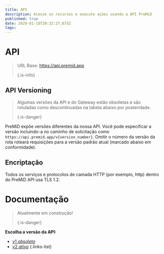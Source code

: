 ```yaml
---
title: API
description: Acesse os recursos e execute ações usando a API PreMiD
published: true
date: 2020-01-18T20:32:27,675Z
tags:
---
```


# API

> URL Base: https://api.premid.app 
> 
> {.is-info}

## API Versioning
> Algumas versões da API e do Gateway estão obsoletas e são rotuladas como descontinuadas na tabela abaixo por posteridade. 
> 
> {.is-danger}

PreMiD expõe versões diferentes da nossa API. Você pode especificar a versão incluindo-a no caminho de solicitação como `https://api.premid.app/v{version_number}`. Omitir o número da versão da rota roteará requisições para a versão padrão atual (marcado abaixo em conformidade).

## Encriptação

Todos os serviços e protocolos de camada HTTP (por exemplo, http) dentro do PreMiD API usa TLS 1.2.

# Documentação
> Atualmente em construção! 
> 
> {.is-danger}

**Escolha a versão da API:**
- [v1 *obsoleto*](/dev/api/v1)
- [v2 *ativo*](/dev/api/v2)
{.links-list}